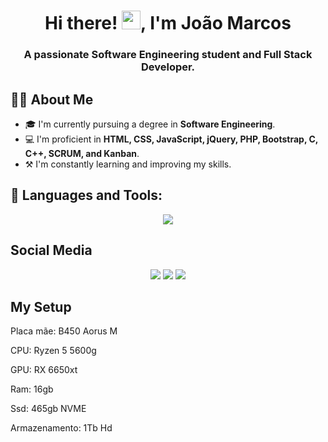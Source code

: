 <h1 align="center">Hi there! <img src="https://raw.githubusercontent.com/MartinHeinz/MartinHeinz/master/wave.gif" width="30px">, I'm João Marcos</h1>
<h3 align="center">A passionate Software Engineering student and Full Stack Developer.</h3>

## 🙋‍♂️ About Me

- 🎓 I'm currently pursuing a degree in **Software Engineering**.
- 💻 I'm proficient in **HTML, CSS, JavaScript, jQuery, PHP, Bootstrap, C, C++, SCRUM, and Kanban**.
- ⚒️ I'm constantly learning and improving my skills.

## 🚀 Languages and Tools:

<p align="center">
  <a href="https://skillicons.dev">
    <img src="https://skillicons.dev/icons?i=html,css,js,bootstrap,git,jquery,linux,php,sass,ubuntu,mysql,c,cpp,cs,arduino" />
  </a>
</p>
  
  ## Social Media
  
  <div align="center"> 
  <a href="https://instagram.com/jjoaomm" target="_blank"><img src="https://img.shields.io/badge/-Instagram-%23E4405F?style=for-the-badge&logo=instagram&logoColor=white" target="_blank"></a>
  <a href = "mailto:joaomarcos.aquino@hotmail.com"><img src="https://img.shields.io/badge/Microsoft_Outlook-0078D4?style=for-the-badge&logo=microsoft-outlook&logoColor=white" target="_blank"></a>
  <a href="https://www.linkedin.com/in/jjoaom/" target="_blank"><img src="https://img.shields.io/badge/-LinkedIn-%230077B5?style=for-the-badge&logo=linkedin&logoColor=white" target="_blank"></a> 
  </div>
  
  
  ## My Setup
  
  <p>Placa mãe: B450 Aorus M</p>
  <p>CPU: Ryzen 5 5600g</p>
  <p>GPU: RX 6650xt</p>
  <p>Ram: 16gb</p>
  <p>Ssd: 465gb NVME</p>
  <p>Armazenamento: 1Tb Hd</p>
  
